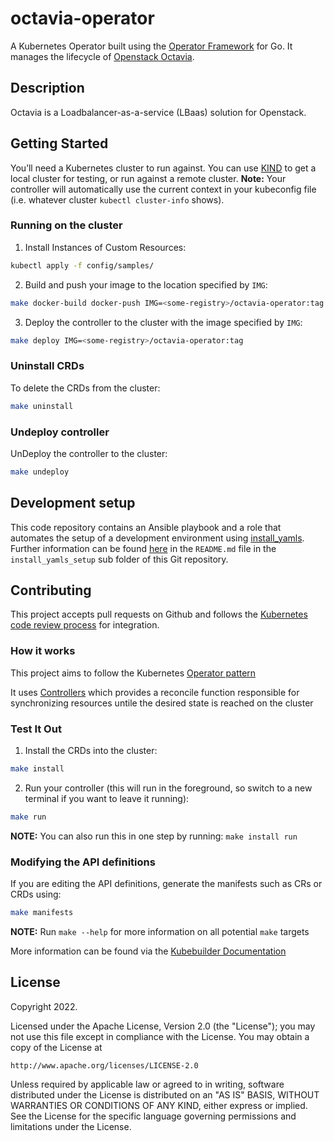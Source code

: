 # octavia-operator

A Kubernetes Operator built using
the [Operator Framework](https://github.com/operator-framework) for Go. It
manages the lifecycle of
[Openstack Octavia](https://docs.openstack.org/octavia/latest/index.html).

## Description

Octavia is a Loadbalancer-as-a-service (LBaas) solution for Openstack.

## Getting Started

You’ll need a Kubernetes cluster to run against. You can
use [KIND](https://sigs.k8s.io/kind) to get a local cluster for testing, or run
against a remote cluster.
**Note:** Your controller will automatically use the current context in your
kubeconfig file (i.e. whatever cluster `kubectl cluster-info` shows).

### Running on the cluster

1. Install Instances of Custom Resources:

```sh
kubectl apply -f config/samples/
```

2. Build and push your image to the location specified by `IMG`:

```sh
make docker-build docker-push IMG=<some-registry>/octavia-operator:tag
```

3. Deploy the controller to the cluster with the image specified by `IMG`:

```sh
make deploy IMG=<some-registry>/octavia-operator:tag
```

### Uninstall CRDs
To delete the CRDs from the cluster:

```sh
make uninstall
```

### Undeploy controller

UnDeploy the controller to the cluster:

```sh
make undeploy
```

## Development setup

This code repository contains an Ansible playbook and a role that automates the
setup of a development environment using
[install_yamls](https://github.com/openstack-k8s-operators/install_yamls).
Further information can be found [here](install_yamls_setup/README.md) in the
`README.md` file in the `install_yamls_setup` sub folder of this Git repository.

## Contributing

This project accepts pull requests on Github and follows
the [Kubernetes code review process](https://github.com/kubernetes/community/blob/master/contributors/guide/owners.md#the-code-review-process)
for integration.

### How it works

This project aims to follow the
Kubernetes [Operator pattern](https://kubernetes.io/docs/concepts/extend-kubernetes/operator/)

It uses
[Controllers](https://kubernetes.io/docs/concepts/architecture/controller/)
which provides a reconcile function responsible for synchronizing resources
untile the desired state is reached on the cluster

### Test It Out

1. Install the CRDs into the cluster:

```sh
make install
```

2. Run your controller (this will run in the foreground, so switch to a new
   terminal if you want to leave it running):

```sh
make run
```

**NOTE:** You can also run this in one step by running: `make install run`

### Modifying the API definitions
If you are editing the API definitions, generate the manifests such as CRs or CRDs using:

```sh
make manifests
```

**NOTE:** Run `make --help` for more information on all potential `make` targets

More information can be found via the [Kubebuilder Documentation](https://book.kubebuilder.io/introduction.html)


## License

Copyright 2022.

Licensed under the Apache License, Version 2.0 (the "License");
you may not use this file except in compliance with the License.
You may obtain a copy of the License at

    http://www.apache.org/licenses/LICENSE-2.0

Unless required by applicable law or agreed to in writing, software
distributed under the License is distributed on an "AS IS" BASIS,
WITHOUT WARRANTIES OR CONDITIONS OF ANY KIND, either express or implied.
See the License for the specific language governing permissions and
limitations under the License.

